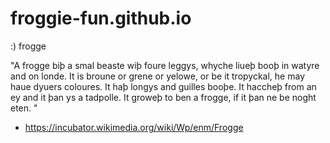 # froggie-fun.github.io

:)
frogge

"A frogge biþ a smal beaste wiþ foure leggys, whyche liueþ booþ in watyre and on londe. It is broune or grene or yelowe, or be it tropyckal, he may haue dyuers coloures. It haþ longys and guilles booþe. It haccheþ from an ey and it þan ys a tadpolle. It groweþ to ben a frogge, if it þan ne be noght eten. "

- https://incubator.wikimedia.org/wiki/Wp/enm/Frogge
